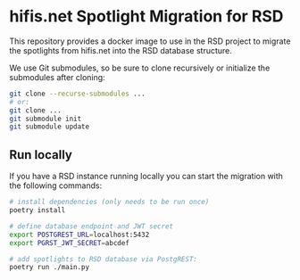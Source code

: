 <!--
SPDX-FileCopyrightText: 2022 Helmholtz Centre Potsdam - GFZ German Research Centre for Geosciences

SPDX-License-Identifier: CC-BY-4.0
-->

# hifis.net Spotlight Migration for RSD

This repository provides a docker image to use in the RSD project to
migrate the spotlights from hifis.net into the RSD database structure.

We use Git submodules, so be sure to clone recursively or initialize the
submodules after cloning:

```bash
git clone --recurse-submodules ...
# or:
git clone ...
git submodule init
git submodule update
```

## Run locally

If you have a RSD instance running locally you can start the migration with the
following commands:

```bash
# install dependencies (only needs to be run once)
poetry install

# define database endpoint and JWT secret
export POSTGREST_URL=localhost:5432
export PGRST_JWT_SECRET=abcdef

# add spotlights to RSD database via PostgREST:
poetry run ./main.py
```
